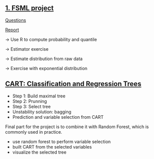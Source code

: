 ## [1. FSML project](https://github.com/Yuhsuant1994/DataScienceTechInstitute/tree/master/Statistic/FSML_project)

[Questions](https://github.com/Yuhsuant1994/DataScienceTechInstitute/blob/master/Statistic/FSML_project/DSTIFundationsjuil19.pdf)

[Report](https://github.com/Yuhsuant1994/DataScienceTechInstitute/blob/master/Statistic/FSML_project/(Report_PDF)FSMLpart2_Yu-Hsuan_TING.pdf)

   -> Use R to compute probability and quantile 
    
   -> Estimator exercise
    
   -> Estimate distribution from raw data
    
   -> Exercise with exponential distribution
   
   
 ## [CART: Classification and Regression Trees](https://github.com/Yuhsuant1994/DataScienceTechInstitute/blob/master/Statistic/CART.pdf)
 
   * Step 1: Build maximal tree
   * Step 2: Prunning
   * Step 3: Select tree
   * Unstability solution: bagging
   * Prediction and variable selection from CART
 
 Final part for the project is to combine it with Random Forest, which is commonly used in practice.
 
 * use random forest to perform variable selection
 * built CART from the selected variables
 * visualize the selected tree
